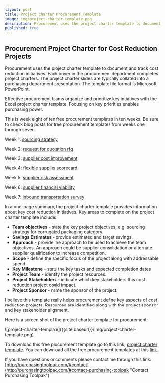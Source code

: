 ```yaml
---
layout: post
title: Project Charter Procurement Template
image: img/project-charter-template.png
description: Procurement uses the project charter template to document and track cost reduction initiatives.
published: true
---
```

## Procurement Project Charter for Cost Reduction Projects

Procurement uses the project charter template to document and track cost reduction initiatives.  Each buyer in the procurement department completes project charters. The project charter slides are typically collated into a purchasing department presentation. The template file format is Microsoft PowerPoint.

Effective procurement teams organize and prioritize key intiatives with the Excel project charter template. Focusing on key priorities enables purchasing power.

This is week eight of ten free procurement templates in ten weeks. Be sure to check blog posts for free procurement templates from weeks one through seven.

Week 1:	[sourcing strategy]({{site.baseurl}}/2017/04/07/sourcing-strategy-template)

Week 2:	[request for quotation rfq]({{site.baseurl}}/2017/04/14/request-for-quotation-template)

Week 3:	[supplier cost improvement]({{site.baseurl}}/2017/04/21/supplier-cost-improvement-template)

Week 4: [flexible supplier scorecard]({{site.baseurl}}/2017/04/28/flexible-supplier-scorecard-template)

Week 5: [supplier risk assessment]({{site.baseurl}}/2017/05/05/risk-assessment-template)

Week 6: [supplier financial viability]({{site.baseurl}}/2017/05/12/supplier-financial-viability-template)

Week 7: [inbound transportation survey]({{site.baseurl}}/2017/05/19/inbound-transportation-survey-template)
<!--more-->

In a one-page summary, the project charter template provides information about key cost reduction initiatives. Key areas to complete on the project charter template include:

- **Team objectives** - state the key project objectives; e.g.  sourcing strategy for corrugated packaging category.
- **Savings Estimates** - provide estimated and target savings.
- **Approach** - provide the approach to be used to achieve the team objectives. An approach could be supplier consolidation or alternate supplier qualification to increase competition.
- **Scope** - define the specific focus of the project along with addressable spend.
- **Key Milestone** - state the key tasks and expected completion dates
- **Project Team** - identify the project resources.
- **Project Stakeholders** - indicate which key stakeholders this cost reduction project could impact.
- **Project Sponsor** - name the sponsor of the project.

I believe this template really helps procurement define key aspects of cost reduction projects. Resources are identified along with the project sponsor and key stakeholder alignment.

Here is a screen shot of the project charter template for procurement:
<div style="text-align:left" markdown="1">
 ![project-charter-template]({{site.baseurl}}/img/project-charter-template.png)
</div>

To download this free procurement template go to this link; <a href="https://github.com/purchasingtoolpak/purchasingtoolpak/raw/master/supplier-integration/project-charter-template.pptx">project charter template</a>. You can download all the free procurement templates at this <a href="http://purchasingtoolpak.com/#download-procurement-templates">link</a>.

If you have questions or comments please contact me through this link:
[http://purchasingtoolpak.com/#contact](http://purchasingtoolpak.com/#contact-purchasing-toolpak "Contact Purchasing Toolpak")
